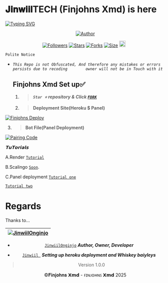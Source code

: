 # 𝐉𝐢𝐧𝐰𝐢𝐢𝐥TECH (Finjohns Xmd) is here

<a href="https://git.io/typing-svg"><img src="https://readme-typing-svg.demolab.com?font=Black+Ops+One&size=50&pause=1000&color=1BAFBAFF&center=true&width=910&height=100&lines=THANKS FOR CHOOSING +FINJOHNS-XMD;MULTI+DEVICE+WHATSAPP+BOT;CREATED+BY+JINWIIL+ONGINJO;RELEASED+27.03.2025" alt="Typing SVG" /></a>
<p align="center">
<a href="https://github.com/finjohns"><img title="Author" src="https://files.catbox.moe/od8tpq.jpg?style=for-the-badge&logo=github"></a>

<p align="center">
<a href="https://github.com/finjohns/followers"><img title="Followers" src="https://img.shields.io/github/followers/Jinwiiltech?color=blue&style=flat-square"></a>
<a href="https://github.com/Finjohns/Finjohns-XMD/stargazers/"><img title="Stars" src="https://img.shields.io/github/stars/ Finjohns/Finjohns-XMD?color=blue&style=flat-square"></a>
<a href="https://github.com/Finjohns/Finjohns-XMD/network/members"><img title="Forks" src="https://img.shields.io/github/forks/Finjohns/Finjohns-XMD?color=blue&style=flat-square"></a>
<a href="https://github.com/Finjohns/Finjohns-XMD/"><img title="Size" src="https://img.shields.io/github/repo-size/Finjohns/Finjohns-XMD?style=flat-square&color=green"></a>
<a href="https://github.com/Finjohns/Finjohns-XMD/graphs/commit-activity"><img height="20" src="https://img.shields.io/badge/Maintained%3F-yes-green.svg"></a>&nbsp;&nbsp;
</p>

`Polite Notice`

* *`This Repo is not Obfuscated, And therefore any mistakes or errors persists due to recoding        owner will not be in Touch with it`*




  ## Finjohns Xmd Set up✅
  1.  > ***`Star ⭐` repository & Click [`FORK`](https://github.com/Finjohns/finjohns-XMD/fork)***
      

      

  2.  > **Deployment Site(Heroku $ Panel)**

<a href='https://vol-tah-web.vercel.app/' target="_blank">
  <img alt='Finjohns Deploy' src='https://img.shields.io/badge/Deploy%20Finjohns%20Xmd-orange?style=for-the-badge&logo=opencv&logoColor=black'/>
</a>
<br> 




3.   > **Bot File(Panel Deployment)**

<a href='https://www.mediafire.com/file/8f2jukfvdiwc3v4/BELLAH_XMD_V2.zip/file/' target="_blank">
  <img alt='Pairing Code' src='https://img.shields.io/badge/Get%20Zip%20Here-darkpink?style=for-the-badge&logo=opencv&logoColor=black'/>
</a>
<br> 


*𝗧𝘂𝗧𝗼𝗿𝗶𝗮𝗹𝘀*

A.Render [`Tutorial`](https://youtu.be/bj59ynAaa3Y?si=cJpQPr1XaP7q-tDF)








B.Scalingo  [`Soon`](hhttps://youtu.be/XAEvjrFIoiw?si=zdVjdtav3ZtsjTRz).









C.Panel deployment  [`Tutorial one`](https://youtu.be/ajaddRsPvsw?si=-UKgE092fNXRb_mm)



[`Tutorial two`](https://youtu.be/bBOCsPcQ7vA?si=U4bQBAp7GUEWGuF2)




# Regards 

Thanks to...

<div align="center">

| [![JinwiilOnginjo](https://github.com/https://https://files.catbox.moe/lrnb7j.jpg?lenght=50width=50)](https://github.com/Finjohns)|
|----|
* [`JinwiilOnginjo`](https://github.com/Finjohns) ***Author, Owner, Developer***


* [`Jinwiil `](https://github.com/Jinwiil) ***Setting up heroku deployment and Whiskey baiyleys***


> Version 1.0.0


©𝐅𝐢𝐧𝐣𝐨𝐡𝐧𝐬 𝗫𝗺𝗱 - ꜰɪɴᴊᴏʜɴꜱ 𝗫𝗺𝗱  2025
